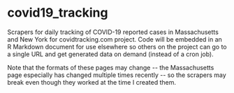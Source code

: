 # covid19_tracking
Scrapers for daily tracking of COVID-19 reported cases in Massachusetts and New York for covidtracking.com project. Code will be embedded in an R Markdown document for use elsewhere so others on the project can go to a single URL and get generated data on demand (instead of a cron job).

Note that the formats of these pages may change -- the Massachusetts page especially has changed multiple times recently -- so the scrapers may break even though they worked at the time I created them.




